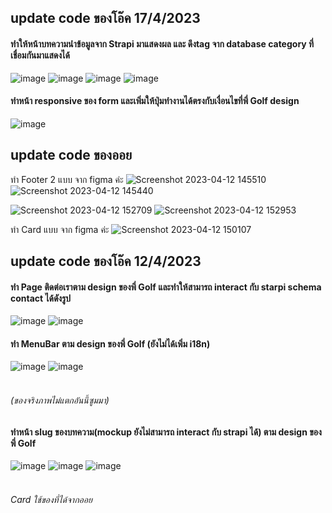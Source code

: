 ## update code ของโอ๊ค 17/4/2023

#### ทำให้หน้าบทความนำข้อมูลจาก Strapi มาแสดงผล และ ดึงtag จาก database category ที่เชื่อมกันมาแสดงได้
![image](https://user-images.githubusercontent.com/89379680/232451141-93eeeffc-8a13-478a-ad0c-cb16a127e579.png)
![image](https://user-images.githubusercontent.com/89379680/232451228-0e4a2afb-1b0e-4220-96fa-a2dcb324fdb6.png)
![image](https://user-images.githubusercontent.com/89379680/232451331-675f66a6-5d2f-46aa-864a-0e5876807241.png)
![image](https://user-images.githubusercontent.com/89379680/232451983-25423a5b-cfe0-45cb-9107-f1855eae47e8.png)

#### ทำหน้า responsive ของ form และเพิ่มให้ปุ่มทำงานได้ตรงกับเงื่อนไขที่พี่ Golf design
![image](https://user-images.githubusercontent.com/89379680/232451781-00edf5f0-88f9-4f1d-bd5c-353a9561a0d9.png)


## update code ของออย
ทำ Footer 2 แบบ จาก figma ค่ะ
![Screenshot 2023-04-12 145510](https://user-images.githubusercontent.com/87195907/231395003-b0bbdddc-64de-4933-b7b3-6c43c8934b77.png)
![Screenshot 2023-04-12 145440](https://user-images.githubusercontent.com/87195907/231395165-dc373c0c-75c4-438c-85b6-7913be561e15.png)

![Screenshot 2023-04-12 152709](https://user-images.githubusercontent.com/87195907/231399783-a5873937-8b73-471e-a35f-e2e36840dc1d.png)
![Screenshot 2023-04-12 152953](https://user-images.githubusercontent.com/87195907/231399793-ac4ee2eb-c093-47c3-ace8-f03cc338a31c.png)


ทำ Card แบบ จาก figma ค่ะ
![Screenshot 2023-04-12 150107](https://user-images.githubusercontent.com/87195907/231399992-8ee50d6d-9f66-4cfb-8b6f-c0e1f4ee9229.png)


## update code ของโอ๊ค 12/4/2023

#### ทำ Page ติดต่อเราตาม design ของพี่ Golf และทำให้สามารถ interact กับ starpi schema contact ได้ดังรูป
![image](https://user-images.githubusercontent.com/89379680/231400888-0059428d-ea63-45de-a03b-cc1117742374.png)
![image](https://user-images.githubusercontent.com/89379680/231372273-faa1013e-6fc7-4dd8-ab4d-dd4681f42ce5.png)

#### ทำ MenuBar ตาม design ของพี่ Golf (ยังไม่ได้เพิ่ม i18n)
![image](https://user-images.githubusercontent.com/89379680/231372524-b1d4d59d-e63d-42b7-bf6a-a20ad2def044.png)
![image](https://user-images.githubusercontent.com/89379680/231372723-38b57e97-58c4-4d2b-965d-81691f29807f.png)
###### <br>(ของจริงภาพไม่แตกอันนี้ซูมมา)

#### ทำหน้า slug ของบทความ(mockup ยังไม่สามารถ interact กับ strapi ได้) ตาม design ของพี่ Golf
![image](https://user-images.githubusercontent.com/89379680/231401309-dcc13c3f-f37a-4d90-af9b-ca27e5751559.png)
![image](https://user-images.githubusercontent.com/89379680/231401513-7855eea4-f614-496b-8b74-66eae0fde481.png)
![image](https://user-images.githubusercontent.com/89379680/231401710-a056d124-258b-43e6-be67-1f35955e17af.png)
###### <br> Card ใช้ของที่ได้จากออย
